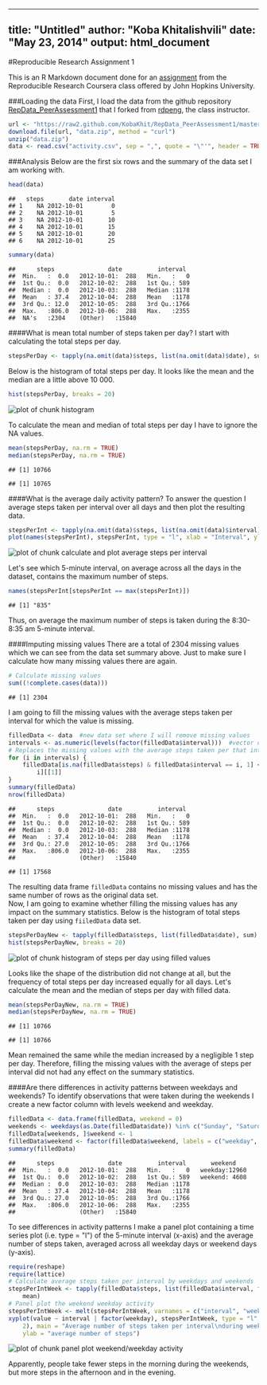
---
title: "Untitled"
author: "Koba Khitalishvili"
date: "May 23, 2014"
output: html_document
---
#Reproducible Research Assignment 1 

This is an R Markdown document done for an [assignment](https://github.com/KobaKhit/RepData_PeerAssessment1/blob/master/README.md) from the Reproducible Research Coursera class offered by John Hopkins University.

###Loading the data
First, I load the data from the github repository [RepData_PeerAssessment1](https://github.com/KobaKhit/RepData_PeerAssessment1) that I forked from [rdpeng](https://github.com/rdpeng), the class instructor.


```r
url <- "https://raw2.github.com/KobaKhit/RepData_PeerAssessment1/master/activity.zip"
download.file(url, "data.zip", method = "curl")
unzip("data.zip")
data <- read.csv("activity.csv", sep = ",", quote = "\"'", header = TRUE)
```


###Analysis
Below are the first six rows and the summary of the data set I am working with.

```r
head(data)
```

```
##   steps       date interval
## 1    NA 2012-10-01        0
## 2    NA 2012-10-01        5
## 3    NA 2012-10-01       10
## 4    NA 2012-10-01       15
## 5    NA 2012-10-01       20
## 6    NA 2012-10-01       25
```

```r
summary(data)
```

```
##      steps               date          interval   
##  Min.   :  0.0   2012-10-01:  288   Min.   :   0  
##  1st Qu.:  0.0   2012-10-02:  288   1st Qu.: 589  
##  Median :  0.0   2012-10-03:  288   Median :1178  
##  Mean   : 37.4   2012-10-04:  288   Mean   :1178  
##  3rd Qu.: 12.0   2012-10-05:  288   3rd Qu.:1766  
##  Max.   :806.0   2012-10-06:  288   Max.   :2355  
##  NA's   :2304    (Other)   :15840
```


####What is mean total number of steps taken per day?
I start with calculating the total steps per day.

```r
stepsPerDay <- tapply(na.omit(data)$steps, list(na.omit(data)$date), sum)
```

Below is the histogram of total steps per day. It looks like the mean and the median are a little above 10 000.

```r
hist(stepsPerDay, breaks = 20)
```

![plot of chunk histogram](figure/histogram.png) 

To calculate the mean and median of total steps per day I have to ignore the NA values.

```r
mean(stepsPerDay, na.rm = TRUE)
median(stepsPerDay, na.rm = TRUE)
```

```
## [1] 10766
```

```
## [1] 10765
```


####What is the average daily activity pattern?
To answer the question I average steps taken per interval over all days and then plot the resulting data.

```r
stepsPerInt <- tapply(na.omit(data)$steps, list(na.omit(data)$interval), mean)
plot(names(stepsPerInt), stepsPerInt, type = "l", xlab = "Interval", ylab = "Steps per interval")
```

![plot of chunk calculate and plot average steps per interval](figure/calculate_and_plot_average_steps_per_interval.png) 

Let's see which 5-minute interval, on average across all the days in the dataset, contains the maximum number of steps.

```r
names(stepsPerInt[stepsPerInt == max(stepsPerInt)])
```

```
## [1] "835"
```

Thus, on average the maximum number of steps is taken during the 8:30-8:35 am 5-minute interval.

####Imputing missing values
There are a total of 2304 missing values which we can see from the data set summary above. Just to make sure  I calculate how many missing values there are again.

```r
# Calculate missing values
sum((!complete.cases(data)))
```

```
## [1] 2304
```

I am going to fill the missing values with the average steps taken per interval for which the value is missing.

```r
filledData <- data  #new data set where I will remove missing values
intervals <- as.numeric(levels(factor(filledData$interval)))  #vector of intervals
# Replaces the missing values with the average steps taken per that interval
for (i in intervals) {
    filledData[is.na(filledData$steps) & filledData$interval == i, 1] <- stepsPerInt[names(stepsPerInt) == 
        i][[1]]
}
summary(filledData)
nrow(filledData)
```

```
##      steps               date          interval   
##  Min.   :  0.0   2012-10-01:  288   Min.   :   0  
##  1st Qu.:  0.0   2012-10-02:  288   1st Qu.: 589  
##  Median :  0.0   2012-10-03:  288   Median :1178  
##  Mean   : 37.4   2012-10-04:  288   Mean   :1178  
##  3rd Qu.: 27.0   2012-10-05:  288   3rd Qu.:1766  
##  Max.   :806.0   2012-10-06:  288   Max.   :2355  
##                  (Other)   :15840
```

```
## [1] 17568
```

The resulting data frame `filledData` contains no missing values and has the same number of rows as the original data set.  
Now, I am going to examine whether filling the missing values has any impact on the summary statistics. Below is the histogram of total steps taken per day using `fiiledData` data set.

```r
stepsPerDayNew <- tapply(filledData$steps, list(filledData$date), sum)
hist(stepsPerDayNew, breaks = 20)
```

![plot of chunk histogram of steps per day using filled values](figure/histogram_of_steps_per_day_using_filled_values.png) 

Looks like the shape of the distribution did not change at all, but the frequency of total steps per day increased equally for all days. Let's calculate the mean and the median of steps per day with filled data.

```r
mean(stepsPerDayNew, na.rm = TRUE)
median(stepsPerDayNew, na.rm = TRUE)
```

```
## [1] 10766
```

```
## [1] 10766
```

Mean remained the same while the median increased by a negligible 1 step per day. Therefore, filling the missing values with the average of steps per interval did not had any effect on the summary statistics.

####Are there differences in activity patterns between weekdays and weekends?
To identify observations that were taken during the weekends I create a new factor column with levels weekend and weekday. 

```r
filledData <- data.frame(filledData, weekend = 0)
weekends <- weekdays(as.Date(filledData$date)) %in% c("Sunday", "Saturday")
filledData[weekends, ]$weekend <- 1
filledData$weekend <- factor(filledData$weekend, labels = c("weekday", "weekend"))
summary(filledData)
```

```
##      steps               date          interval       weekend     
##  Min.   :  0.0   2012-10-01:  288   Min.   :   0   weekday:12960  
##  1st Qu.:  0.0   2012-10-02:  288   1st Qu.: 589   weekend: 4608  
##  Median :  0.0   2012-10-03:  288   Median :1178                  
##  Mean   : 37.4   2012-10-04:  288   Mean   :1178                  
##  3rd Qu.: 27.0   2012-10-05:  288   3rd Qu.:1766                  
##  Max.   :806.0   2012-10-06:  288   Max.   :2355                  
##                  (Other)   :15840
```

To see differences in activity patterns I make a panel plot containing a time series plot (i.e. type = "l") of the 5-minute interval (x-axis) and the average number of steps taken, averaged across all weekday days or weekend days (y-axis).

```r
require(reshape)
require(lattice)
# Calculate average steps taken per interval by weekdays and weekends
stepsPerIntWeek <- tapply(filledData$steps, list(filledData$interval, filledData$weekend), 
    mean)
# Panel plot the weekend weekday activity
stepsPerIntWeek <- melt(stepsPerIntWeek, varnames = c("interval", "weekday"))
xyplot(value ~ interval | factor(weekday), stepsPerIntWeek, type = "l", layout = c(1, 
    2), main = "Average number of steps taken per interval\nduring weekdays and weekends", 
    ylab = "average number of steps")
```

![plot of chunk panel plot weekend/weekday activity](figure/panel_plot_weekend/weekday_activity.png) 

Apparently, people take fewer steps in the morning during the weekends, but more steps in the afternoon and in the evening.



